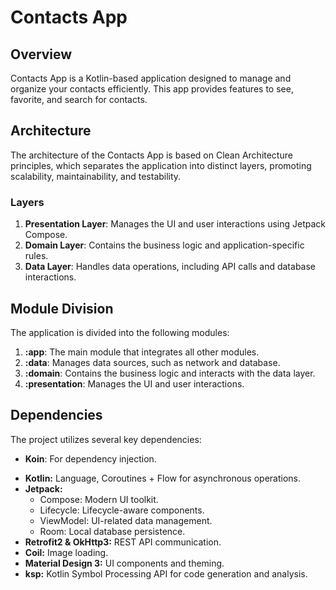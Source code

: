# Contacts App

## Overview
Contacts App is a Kotlin-based application designed to manage and organize your contacts efficiently. This app provides features to see, favorite, and search for contacts.

## Architecture
The architecture of the Contacts App is based on Clean Architecture principles, which separates the application into distinct layers, promoting scalability, maintainability, and testability.

### Layers
1. **Presentation Layer**: Manages the UI and user interactions using Jetpack Compose.
2. **Domain Layer**: Contains the business logic and application-specific rules.
3. **Data Layer**: Handles data operations, including API calls and database interactions.

## Module Division
The application is divided into the following modules:

1. **:app**: The main module that integrates all other modules.
2. **:data**: Manages data sources, such as network and database.
3. **:domain**: Contains the business logic and interacts with the data layer.
4. **:presentation**: Manages the UI and user interactions.

## Dependencies
The project utilizes several key dependencies:

- **Koin**: For dependency injection.
* **Kotlin:** Language, Coroutines + Flow for asynchronous operations.
* **Jetpack:**
   * Compose: Modern UI toolkit.
   * Lifecycle: Lifecycle-aware components.
   * ViewModel: UI-related data management.
   * Room: Local database persistence.
* **Retrofit2 & OkHttp3:** REST API communication.
* **Coil:** Image loading.
* **Material Design 3:** UI components and theming.
* **ksp:** Kotlin Symbol Processing API for code generation and analysis.
